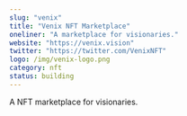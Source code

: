 ```yaml
---
slug: "venix"
title: "Venix NFT Marketplace"
oneliner: "A marketplace for visionaries."
website: "https://venix.vision"
twitter: "https://twitter.com/VenixNFT"
logo: /img/venix-logo.png
category: nft
status: building
---
```


A NFT marketplace for visionaries.

